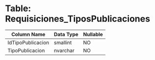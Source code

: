 # Table: Requisiciones_TiposPublicaciones

| Column Name | Data Type | Nullable |
|-------------|-----------|----------|
| IdTipoPublicacion | smallint | NO |
| TipoPublicacion | nvarchar | NO |
